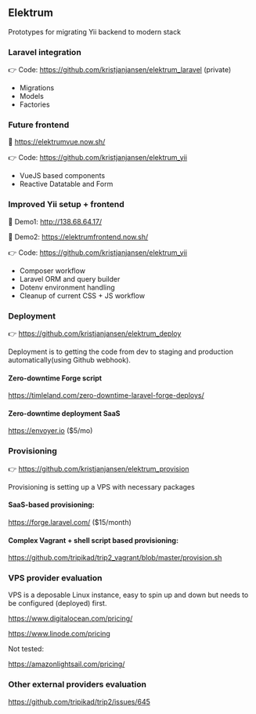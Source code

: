 ## Elektrum

Prototypes for migrating Yii backend to modern stack

### Laravel integration

👉 Code: https://github.com/kristjanjansen/elektrum_laravel (private)

* Migrations
* Models
* Factories

### Future frontend

📸 https://elektrumvue.now.sh/

👉 Code: https://github.com/kristjanjansen/elektrum_yii

* VueJS based components
* Reactive Datatable and Form

### Improved Yii setup + frontend

📸 Demo1: http://138.68.64.17/

📸 Demo2: https://elektrumfrontend.now.sh/

👉 Code: https://github.com/kristjanjansen/elektrum_yii

* Composer workflow
* Laravel ORM and query builder
* Dotenv environment handling
* Cleanup of current CSS + JS workflow

### Deployment

👉 https://github.com/kristjanjansen/elektrum_deploy

Deployment is to getting the code from dev to staging and production automatically(using Github webhook).

#### Zero-downtime Forge script

https://timleland.com/zero-downtime-laravel-forge-deploys/

#### Zero-downtime deployment SaaS

https://envoyer.io ($5/mo)

### Provisioning 

👉 https://github.com/kristjanjansen/elektrum_provision

Provisioning is setting up a VPS with necessary packages

#### SaaS-based provisioning:

https://forge.laravel.com/ ($15/month)

#### Complex Vagrant + shell script based provisioning:

https://github.com/tripikad/trip2_vagrant/blob/master/provision.sh

### VPS provider evaluation

VPS is a deposable Linux instance, easy to spin up and down but needs to be configured (deployed) first.

https://www.digitalocean.com/pricing/

https://www.linode.com/pricing

Not tested:

https://amazonlightsail.com/pricing/

### Other external providers evaluation

https://github.com/tripikad/trip2/issues/645

